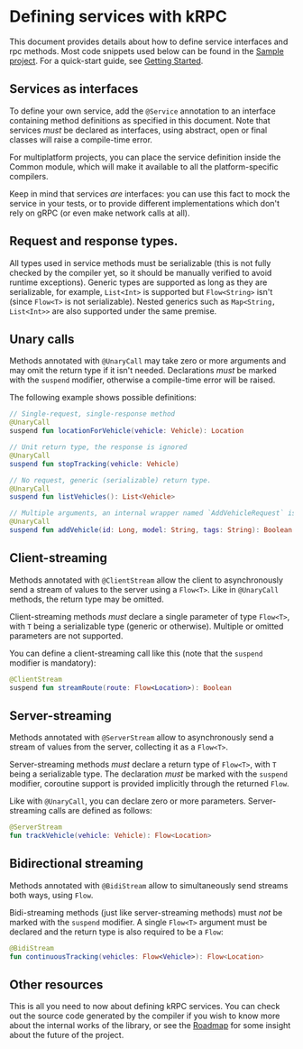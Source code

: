 # Defining services with kRPC

This document provides details about how to define service interfaces and rpc methods. Most code snippets used below can be found in the [Sample project](https://github.com/darvld/krpc/tree/main/sample). For a quick-start guide, see [Getting Started](Basic.md).

## Services as interfaces

To define your own service, add the `@Service` annotation to an interface containing method definitions as specified in this document. Note that services *must* be declared as interfaces, using abstract, open or final classes will raise a compile-time error. 

For multiplatform projects, you can place the service definition inside the Common module, which will make it available to all the platform-specific compilers.

Keep in mind that services *are* interfaces: you can use this fact to mock the service in your tests, or to provide different implementations which don't rely on gRPC (or even make network calls at all).

## Request and response types.

All types used in service methods must be serializable (this is not fully checked by the compiler yet, so it should be manually verified to avoid runtime exceptions). Generic types are supported as long as they are serializable, for example, `List<Int>` is supported but `Flow<String>` isn't (since `Flow<T>` is not serializable). Nested generics such as `Map<String, List<Int>>` are also supported under the same premise.

## Unary calls

Methods annotated with `@UnaryCall` may take zero or more arguments and may omit the return type if it isn't needed. Declarations *must* be marked with the `suspend` modifier, otherwise a compile-time error will be raised.

The following example shows possible definitions:

```kotlin
// Single-request, single-response method
@UnaryCall
suspend fun locationForVehicle(vehicle: Vehicle): Location

// Unit return type, the response is ignored
@UnaryCall
suspend fun stopTracking(vehicle: Vehicle)

// No request, generic (serializable) return type.
@UnaryCall
suspend fun listVehicles(): List<Vehicle>

// Multiple arguments, an internal wrapper named `AddVehicleRequest` is generated 
@UnaryCall
suspend fun addVehicle(id: Long, model: String, tags: String): Boolean
```

## Client-streaming

Methods annotated with `@ClientStream` allow the client to asynchronously send a stream of values to the server using a `Flow<T>`. Like in `@UnaryCall` methods, the return type may be omitted.

Client-streaming methods *must* declare a single parameter of type `Flow<T>`, with `T` being a serializable type (generic or otherwise). Multiple or omitted parameters are not supported.

 You can define a client-streaming call like this (note that the `suspend` modifier is mandatory):

```kotlin
@ClientStream
suspend fun streamRoute(route: Flow<Location>): Boolean
```

## Server-streaming

Methods annotated with `@ServerStream` allow to asynchronously send a stream of values from the server, collecting it as a `Flow<T>`.

Server-streaming methods *must* declare a return type of `Flow<T>`, with `T` being a serializable type. The declaration *must* be marked with the `suspend` modifier, coroutine support is provided implicitly through the returned  `Flow`.

Like with `@UnaryCall`, you can declare zero or more parameters. Server-streaming calls are defined as follows:

```kotlin
@ServerStream
fun trackVehicle(vehicle: Vehicle): Flow<Location>
```

## Bidirectional streaming

Methods annotated with `@BidiStream` allow to simultaneously send streams both ways, using  `Flow`.

Bidi-streaming methods (just like server-streaming methods) must *not* be marked with the `suspend` modifier. A single `Flow<T>` argument must be declared and the return type is also required to be a `Flow`:

```kotlin
@BidiStream
fun continuousTracking(vehicles: Flow<Vehicle>): Flow<Location>
```

## Other resources

This is all you need to now about defining kRPC services. You can check out the source code generated by the compiler if you wish to know more about the internal works of the library, or see the [Roadmap](Roadmap.md) for some insight about the future of the project.
